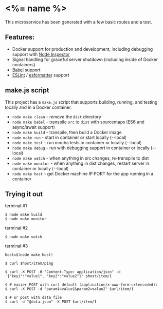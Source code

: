 # <%= name %>

This microservice has been generated with a few basic routes and a test.

## Features:

  * Docker support for production and development, including debugging support with [Node Inspector](https://github.com/node-inspector/node-inspector)
  * Signal handling for graceful server shutdown (including inside of Docker containers)
  * [Babel](https://babeljs.io) support
  * [ESLint](http://eslint.org/) / [esformatter](https://github.com/millermedeiros/esformatter) support


## make.js script

This project has a `make.js` script that supports building, running, and testing locally and in a Docker container.

 * `node make clean` - remove the `dist` directory
 * `node make babel` - transpile `src` to `dist` with sourcemaps (ES6 and async/await support)
 * `node make build` - transpile, then build a Docker image
 * `node make run` - start in container or start locally (--local)
 * `node make test` - run mocha tests in container or locally (--local)
 * `node make debug` - run with debugging support in container or locally (--local)
 * `node make watch` - when anything in src changes, re-transpile to dist
 * `node make monitor` - when anything in dist changes, restart server in container or locally (--local)
 * `node make host` - get Docker machine IP:PORT for the app running in a container

## Trying it out

terminal #1

    $ node make build
    $ node make monitor

terminal #2

    $ node make watch

terminal #3

    host=$(node make host)

    $ curl $host/item/ping

    $ curl -X POST -H "Content-Type: application/json" -d '{"key1":"value1", "key2":"value2"}' $host/item/1

    $ # easier POST with curl default (application/x-www-form-urlencoded):
    $ curl -X POST -d "param1=value1&param2=value2" $url/item/1

    $ # or post with data file
    $ curl -d "@data.json" -X POST $url/item/1
